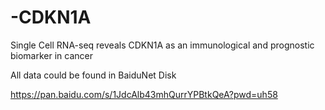 # -CDKN1A
Single Cell RNA-seq reveals CDKN1A as an immunological and prognostic biomarker in cancer

All data could be found in BaiduNet Disk

https://pan.baidu.com/s/1JdcAlb43mhQurrYPBtkQeA?pwd=uh58
